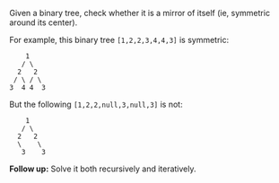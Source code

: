 Given a binary tree, check whether it is a mirror of itself (ie, symmetric around its
center).

For example, this binary tree `[1,2,2,3,4,4,3]` is symmetric:

        1
       / \
      2   2
     / \ / \
    3  4 4  3

But the following `[1,2,2,null,3,null,3]` is not:

        1
       / \
      2   2
      \    \
       3    3

**Follow up:** Solve it both recursively and iteratively.

